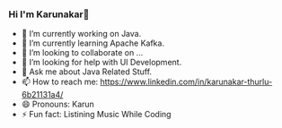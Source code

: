 ### Hi I'm Karunakar👋

- 🔭 I’m currently working on Java.
- 🌱 I’m currently learning Apache Kafka.
- 👯 I’m looking to collaborate on ...
- 🤔 I’m looking for help with UI Development.
- 💬 Ask me about Java Related Stuff.
- 📫 How to reach me: https://www.linkedin.com/in/karunakar-thurlu-6b21131a4/
- 😄 Pronouns: Karun
- ⚡ Fun fact: Listining Music While Coding

